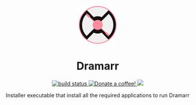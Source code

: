 <p align="center"><img src="https://github.com/Dramarr/Resources/blob/master/Images/logo.jpg?raw=true" width="100px;" height="100px" /></p>

<h1 align="center">Dramarr</h1>

<p align="center">
    <a href="https://travis-ci.org/Dramarr/Dramarr.Services.svg">
        <img src="https://travis-ci.org/Dramarr/Dramarr.Services.svg?branch=master"
             alt="build status">
    </a>
    <a href="https://www.paypal.com/cgi-bin/webscr?cmd=_s-xclick&hosted_button_id=UBYQDM59B3GCC">
        <img src="https://img.shields.io/badge/donate-PayPal-green.svg"
             alt="Donate a coffee!">
    </a>
    <a href="LICENSE">
        <img src="https://img.shields.io/github/license/mashape/apistatus.svg">
    </a>    
</p>

<p align="center">Installer executable that install all the required applications to run Dramarr</p>
